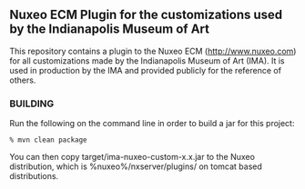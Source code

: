 ## Nuxeo ECM Plugin for the customizations used by the Indianapolis Museum of Art

This repository contains a plugin to the Nuxeo ECM (http://www.nuxeo.com) for all customizations made by the Indianapolis Museum of Art (IMA). It is used in production by the IMA and provided publicly for the reference of others.

### BUILDING
Run the following on the command line in order to build a jar for this project:

	% mvn clean package

You can then copy target/ima-nuxeo-custom-x.x.jar to the Nuxeo distribution, which is %nuxeo%/nxserver/plugins/ on tomcat based distributions.
